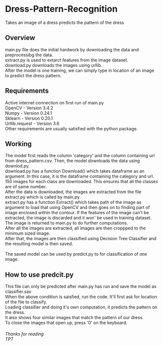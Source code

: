 # Dress-Pattern-Recognition
Takes an image of a dress predicts the pattern of the dress

## Overview
main.py file does the initial hardwork by downloading the data and preprocessibg the data.</br>
extract.py is used to extarct features from the image dataset.</br>
download.py downloads the images using urllib.</br>
After the model is one training, we can simply type in location of an image to predict the dress pattern.</br>

## Requirements
Active internet connection on first run of main.py</br>
OpenCV - Version 3.4.2</br>
Numpy - Version 0.24.1</br>
Sklearn - Version 0.20.1</br>
Urllib.request - Version 3.6</br>
Other requirements are usually satisfied with the python package.</br>

## Working
The model first reads the column 'category' and the column containing url from dress_pattern.csv. Then, the model downloads the data using downlod.py.</br>
download.py has a function Download() which takes dataframe as an argument. In this case, it is the dataframe containing the category and url. 150 images for each class are downloaded. This ensures that all the classes are of same number.</br>
After the data is downloaded, the images are extracted from the file extract.py which is called by main.py.</br>
extract.py has a function Extract() which takes path of the image as argument to load that using OpenCV and then goes on to finding part of image enclosed within the contour. If the features of the image can't be extracted, the image is discarded and it won' be used in training dataset.</br>
The image is returned to main.py to do further computations.</br>
After all the images are extracted, all images are then croppped to the minimum sized image.</br>
After that, the images are then classified using Decision Tree Classifier and the resulting model is then saved.</br></br>
The saved model can be used by predict.py to for classification of one image.

## How to use predcit.py
This file can only be predicted after main.py has run and save the model as classifier.sav</br>
When the above condition is saisfied, run the code. It'll first ask for location of the file to classify.</br>
Loading classifier and doing it's own computation, it predicts the pattern on the dress.</br>
It also shows four similar images that match the pattern of our dress.</br>
To close the images that open up, press '0' on the keyboard.

###### Thanks for reading</br>TPT
